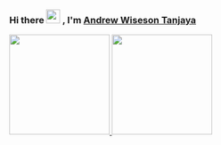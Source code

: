 ### Hi there <img src="https://media.giphy.com/media/hvRJCLFzcasrR4ia7z/giphy.gif" width="25px"> , I'm [Andrew Wiseson Tanjaya](https://www.linkedin.com/in/andrew-wiseson-tanjaya-363a57192/)

<!--
**andrewtanjaya/andrewtanjaya** is a ✨ _special_ ✨ repository because its `README.md` (this file) appears on your GitHub profile.

Here are some ideas to get you started:

- 🔭 I’m currently working on ...
- 🌱 I’m currently learning ...
- 👯 I’m looking to collaborate on ...
- 🤔 I’m looking for help with ...
- 💬 Ask me about ...
- 📫 How to reach me: ...
- 😄 Pronouns: ...
- ⚡ Fun fact: ...
-->

<p align="left">
<a href="https://github.com/gilangadhan">
  <img height="180em" src="https://github-readme-stats-eight-theta.vercel.app/api?username=andrewtanjaya&show_icons=true&theme=algolia&include_all_commits=true&count_private=true"/>
  <img height="180em" src="https://github-readme-stats-eight-theta.vercel.app/api/top-langs/?username=andrewtanjaya&layout=compact&langs_count=8&theme=algolia"/>
</a>
</p>
